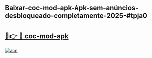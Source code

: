 ## Baixar-coc-mod-apk-Apk-sem-anúncios-desbloqueado-completamente-2025-#tpja0

# <h2><a href="https://ainizakaria.my?title=coc-mod-apk&ref=20M">🔗👉 🔴 coc-mod-apk</a></h2>

[![acn](https://github.com/user-attachments/assets/0f9c940e-d8b0-45ae-aac7-cd30a18b3e1c)](https://ainizakaria.my?title=coc-mod-apk&ref=20M)

